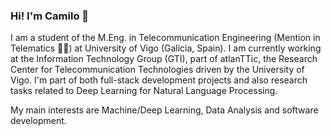 ### Hi! I'm Camilo 👋

I am a student of the M.Eng. in Telecommunication Engineering (Mention in Telematics 👨‍💻) at University of Vigo (Galicia, Spain). I am currently working at the Information Technology Group (GTI), part of atlanTTic, the Research Center for Telecommunication Technologies driven by the University of Vigo. I'm part of both full-stack development  projects and also research tasks related to Deep Learning for Natural Language Processing.

My main interests are Machine/Deep Learning, Data Analysis and software development.

<!--
**camipi07/camipi07** is a ✨ _special_ ✨ repository because its `README.md` (this file) appears on your GitHub profile.

Here are some ideas to get you started:

- 🔭 I’m currently working on ...
- 🌱 I’m currently learning ...
- 👯 I’m looking to collaborate on ...
- 🤔 I’m looking for help with ...
- 💬 Ask me about ...
- 📫 How to reach me: ...
- 😄 Pronouns: ...
- ⚡ Fun fact: ...
-->
